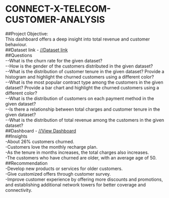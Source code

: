 # CONNECT-X-TELECOM-CUSTOMER-ANALYSIS  
##Project Objective:  
This dashboard offers a deep insight into total revenue and customer behaviour.  
##Dataset link - <a href="https://github.com/SahasraKalwa/CONNECT-X-TELECOM-CUSTOMER-ANALYSIS/blob/main/ConnectX%2BTelecom%2Bdataset.xlsx">//Dataset link</a>  
##Questions  
--What is the churn rate for the given dataset?  
--How is the gender of the customers distributed in the given dataset?  
--What is the distribution of customer tenure in the given dataset? Provide a histogram and highlight the churned customers using a different color?  
--What is the most popular contract type among the customers in the given dataset? Provide a bar chart and highlight the churned customers using a different color?  
--What is the distribution of customers on each payment method in the given dataset?  
--Is there a relationship between total charges and customer tenure in the given dataset?  
--What is the distribution of total revenue among the customers in the given dataset?  
##Dashboard - <a href="https://github.com/SahasraKalwa/CONNECT-X-TELECOM-CUSTOMER-ANALYSIS/blob/main/Screenshot%202024-09-26%20112328.png">//View Dashboard</a>  
##Insights  
-About 26% customers churned.  
-Customers love the monthly recharge plan.  
-As the tenure in months increases, the total charges also increases.  
-The customers who have churned are older, with an average age of 50.  
##Recommendation  
-Develop new products or services for older customers.  
-Give customized offers through customer survey.  
-Improve customer experience by offering more discounts and promotions, and establishing additional network towers for better coverage and connectivity.  
